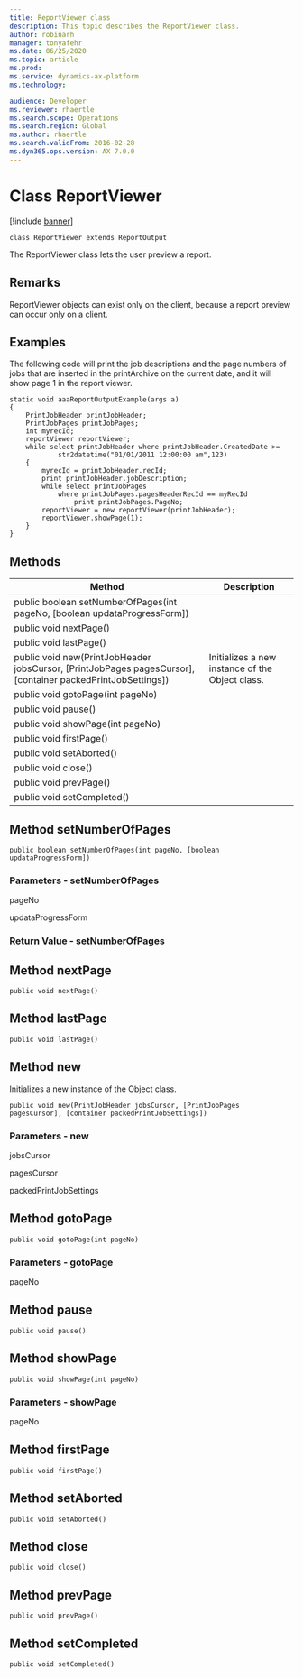 ```yaml
---
title: ReportViewer class
description: This topic describes the ReportViewer class.
author: robinarh
manager: tonyafehr
ms.date: 06/25/2020
ms.topic: article
ms.prod: 
ms.service: dynamics-ax-platform
ms.technology: 

audience: Developer
ms.reviewer: rhaertle
ms.search.scope: Operations
ms.search.region: Global
ms.author: rhaertle
ms.search.validFrom: 2016-02-28
ms.dyn365.ops.version: AX 7.0.0
---
```


# Class ReportViewer

[!include [banner](../../includes/banner.md)]

```xpp
class ReportViewer extends ReportOutput
```

The ReportViewer class lets the user preview a report.

## Remarks

ReportViewer objects can exist only on the client, because a report preview can occur only on a client.

## Examples

The following code will print the job descriptions and the page numbers of jobs that are inserted in the printArchive on the current date, and it will show page 1 in the report viewer.

```xpp
static void aaaReportOutputExample(args a) 
{ 
    PrintJobHeader printJobHeader; 
    PrintJobPages printJobPages; 
    int myrecId; 
    reportViewer reportViewer; 
    while select printJobHeader where printJobHeader.CreatedDate >= 
            str2datetime("01/01/2011 12:00:00 am",123)
    { 
        myrecId = printJobHeader.recId; 
        print printJobHeader.jobDescription; 
        while select printJobPages  
            where printJobPages.pagesHeaderRecId == myRecId 
                print printJobPages.PageNo; 
        reportViewer = new reportViewer(printJobHeader); 
        reportViewer.showPage(1); 
    } 
}
```

## Methods

| Method                                                                                                          | Description                                     |
|-----------------------------------------------------------------------------------------------------------------|-------------------------------------------------|
| public boolean setNumberOfPages(int pageNo, \[boolean updataProgressForm\])                                     |                                                 |
| public void nextPage()                                                                                          |                                                 |
| public void lastPage()                                                                                          |                                                 |
| public void new(PrintJobHeader jobsCursor, \[PrintJobPages pagesCursor\], \[container packedPrintJobSettings\]) | Initializes a new instance of the Object class. |
| public void gotoPage(int pageNo)                                                                                |                                                 |
| public void pause()                                                                                             |                                                 |
| public void showPage(int pageNo)                                                                                |                                                 |
| public void firstPage()                                                                                         |                                                 |
| public void setAborted()                                                                                        |                                                 |
| public void close()                                                                                             |                                                 |
| public void prevPage()                                                                                          |                                                 |
| public void setCompleted()                                                                                      |                                                 |

## Method setNumberOfPages

```xpp
public boolean setNumberOfPages(int pageNo, [boolean updataProgressForm])
```

### Parameters - setNumberOfPages

pageNo  

<!-- -->

updataProgressForm  

### Return Value - setNumberOfPages

## Method nextPage

```xpp
public void nextPage()
```

## Method lastPage

```xpp
public void lastPage()
```

## Method new

Initializes a new instance of the Object class.

```xpp
public void new(PrintJobHeader jobsCursor, [PrintJobPages pagesCursor], [container packedPrintJobSettings])
```

### Parameters - new

jobsCursor  

<!-- -->

pagesCursor  

<!-- -->

packedPrintJobSettings  

## Method gotoPage

```xpp
public void gotoPage(int pageNo)
```

### Parameters - gotoPage

pageNo  

## Method pause

```xpp
public void pause()
```

## Method showPage

```xpp
public void showPage(int pageNo)
```

### Parameters - showPage

pageNo  

## Method firstPage

```xpp
public void firstPage()
```

## Method setAborted

```xpp
public void setAborted()
```

## Method close

```xpp
public void close()
```

## Method prevPage

```xpp
public void prevPage()
```

## Method setCompleted

```xpp
public void setCompleted()
```

